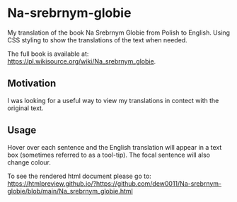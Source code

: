 # Na-srebrnym-globie
My translation of the book Na Srebrnym Globie from Polish to English. Using CSS styling to show the translations of the text when needed.

The full book is available at: https://pl.wikisource.org/wiki/Na_srebrnym_globie.

## Motivation

I was looking for a useful way to view my translations in contect with the original text.

## Usage

Hover over each sentence and the English translation will appear in a text box (sometimes referred to as a tool-tip). The focal sentence will also change colour.  

To see the rendered html document please go to: https://htmlpreview.github.io/?https://github.com/dew0011/Na-srebrnym-globie/blob/main/Na_srebrnym_globie.html
